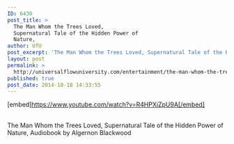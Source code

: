 ```yaml
---
ID: 6430
post_title: >
  The Man Whom the Trees Loved,
  Supernatural Tale of the Hidden Power of
  Nature,
author: UfU
post_excerpt: 'The Man Whom the Trees Loved, Supernatural Tale of the Hidden  Power of Nature, Audiobook by Algernon Blackwood'
layout: post
permalink: >
  http://universalflowuniversity.com/entertainment/the-man-whom-the-trees-loved-supernatural-tale-of-the-hidden-power-of-nature/
published: true
post_date: 2014-10-18 14:33:55
---
```

[embed]https://www.youtube.com/watch?v=R4HPXiZpU9A[/embed]</br></br>
<p>The Man Whom the Trees Loved, Supernatural Tale of the Hidden  Power of Nature, Audiobook by Algernon Blackwood</p>